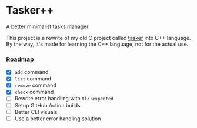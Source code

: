 # Tasker++

A better minimalist tasks manager.

This project is a rewrite of my old C project called [tasker](https://github.com/kostya-zero/tasker) into C++ language.
By the way, it's made for learning the C++ language, not for the actual use.

### Roadmap 

- [x] `add` command
- [x] `list` command
- [x] `remove` command
- [x] `check` command
- [ ] Rewrite error handling with `tl::expected`
- [ ] Setup GitHub Action builds
- [ ] Better CLI visuals
- [ ] Use a better error handling solution